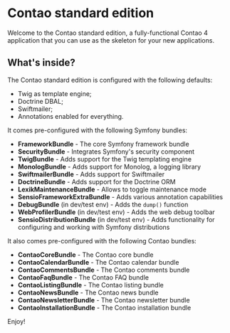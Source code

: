 Contao standard edition
=======================

Welcome to the Contao standard edition, a fully-functional Contao 4 application
that you can use as the skeleton for your new applications.


What's inside?
--------------

The Contao standard edition is configured with the following defaults:

  * Twig as template engine;
  * Doctrine DBAL;
  * Swiftmailer;
  * Annotations enabled for everything.

It comes pre-configured with the following Symfony bundles:

  * **FrameworkBundle** - The core Symfony framework bundle
  * **SecurityBundle** - Integrates Symfony's security component
  * **TwigBundle** - Adds support for the Twig templating engine
  * **MonologBundle** - Adds support for Monolog, a logging library
  * **SwiftmailerBundle** - Adds support for Swiftmailer
  * **DoctrineBundle** - Adds support for the Doctrine ORM
  * **LexikMaintenanceBundle** - Allows to toggle maintenance mode
  * **SensioFrameworkExtraBundle** - Adds various annotation capabilities
  * **DebugBundle** (in dev/test env) - Adds the `dump()` function
  * **WebProfilerBundle** (in dev/test env) - Adds the web debug toolbar
  * **SensioDistributionBundle** (in dev/test env) - Adds functionality for
    configuring and working with Symfony distributions

It also comes pre-configured with the following Contao bundles:

  * **ContaoCoreBundle** - The Contao core bundle
  * **ContaoCalendarBundle** - The Contao calendar bundle
  * **ContaoCommentsBundle** - The Contao comments bundle
  * **ContaoFaqBundle** - The Contao FAQ bundle
  * **ContaoListingBundle** - The Contao listing bundle
  * **ContaoNewsBundle** - The Contao news bundle
  * **ContaoNewsletterBundle** - The Contao newsletter bundle
  * **ContaoInstallationBundle** - The Contao installation bundle

Enjoy!
